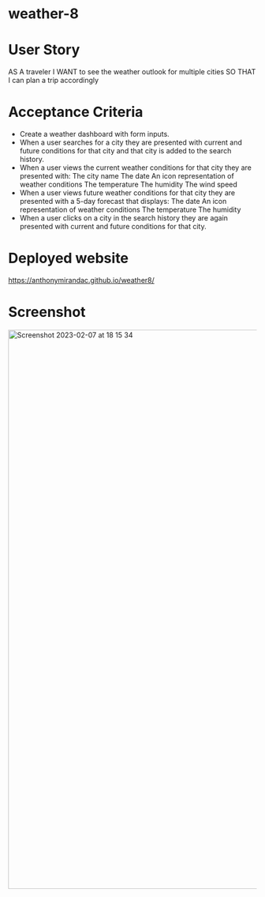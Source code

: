 # weather-8

# User Story 

AS A traveler
I WANT to see the weather outlook for multiple cities
SO THAT I can plan a trip accordingly

# Acceptance Criteria

* Create a weather dashboard with form inputs.
* When a user searches for a city they are presented with current and future conditions for that city and that city is added to the search history.
* When a user views the current weather conditions for that city they are presented with:
The city name
The date
An icon representation of weather conditions
The temperature
The humidity
The wind speed
* When a user views future weather conditions for that city they are presented with a 5-day forecast that displays:
The date
An icon representation of weather conditions
The temperature
The humidity
* When a user clicks on a city in the search history they are again presented with current and future conditions for that city.

# Deployed website

https://anthonymirandac.github.io/weather8/

# Screenshot

<img width="1132" alt="Screenshot 2023-02-07 at 18 15 34" src="https://user-images.githubusercontent.com/118719996/217333356-60149645-7717-4386-8a7d-eee966072ca8.png">
